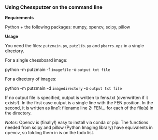 ### Using Chessputzer on the command line

**Requirements**

Python + the following packages: numpy, opencv, scipy, pillow

**Usage**

You need the files: `putzmain.py`, `putzlib.py` and `pbarrs.npz` in a single directory.

For a single chessboard image:

python -m putzmain -f `imagefile` -o `output txt file`

For a directory of images:

python -m putzmain -d `imagedirectory` -o `output txt file`

If no output file is specified, output is written to fens.txt (overwritten if it exists!). In the first case output is a single line with the FEN position. In the second, it is written as line1: filename line 2: FEN... for each of the file(s) in the directory.

*Notes*: Opencv is (finally!) easy to install via conda or pip. The functions needed from scipy and pillow (Python Imaging library) have equivalents in opencv, so folding them in is on the todo list.

